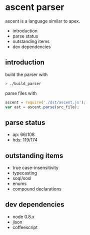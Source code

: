 ascent parser
=============

ascent is a language similar to apex.

 * introduction
 * parse status
 * outstanding items
 * dev dependencies

introduction
------------

build the parser with

```bash
> ./build_parser
```

parse files with

```javascript
ascent = require('./dst/ascent.js');
var ast = ascent.parse(src_file);
```

parse status
------------

 * ap: 66/108
 * hds: 119/174

outstanding items
-----------------

 * true case-insensitivity
 * typecasting
 * soql/sosl
 * enums
 * compound declarations

dev dependencies
----------------

 * node 0.8.x
 * jison
 * coffeescript
